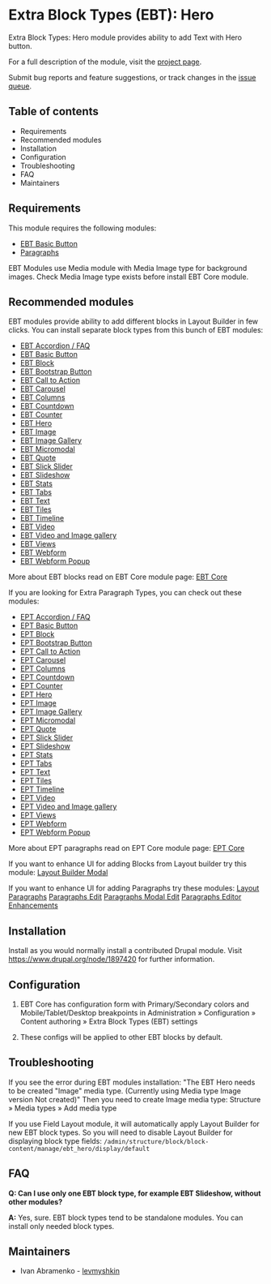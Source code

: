 # Extra Block Types (EBT): Hero

Extra Block Types: Hero module provides ability
to add Text with Hero button.

For a full description of the module, visit the
[project page](https://www.drupal.org/project/ebt_hero).

Submit bug reports and feature suggestions, or track changes in the
[issue queue](https://www.drupal.org/project/issues/ebt_hero).


## Table of contents

- Requirements
- Recommended modules
- Installation
- Configuration
- Troubleshooting
- FAQ
- Maintainers


## Requirements

This module requires the following modules:

- [EBT Basic Button](https://www.drupal.org/project/ebt_basic_button)
- [Paragraphs](https://www.drupal.org/project/paragraphs)

EBT Modules use Media module with Media Image type for background images.
Check Media Image type exists before install EBT Core module.


## Recommended modules

EBT modules provide ability to add different blocks
in Layout Builder in few clicks.
You can install separate block types from this bunch of EBT modules:
- [EBT Accordion / FAQ](https://www.drupal.org/project/ebt_accordion)
- [EBT Basic Button](https://www.drupal.org/project/ebt_basic_button)
- [EBT Block](https://www.drupal.org/project/ebt_block)
- [EBT Bootstrap Button](https://www.drupal.org/project/ebt_bootstrap_button)
- [EBT Call to Action](https://www.drupal.org/project/ebt_cta)
- [EBT Carousel](https://www.drupal.org/project/ebt_carousel)
- [EBT Columns](https://www.drupal.org/project/ebt_columns)
- [EBT Countdown](https://www.drupal.org/project/ebt_countdown)
- [EBT Counter](https://www.drupal.org/project/ebt_counter)
- [EBT Hero](https://www.drupal.org/project/ebt_hero)
- [EBT Image](https://www.drupal.org/project/ebt_image)
- [EBT Image Gallery](https://www.drupal.org/project/ebt_image_gallery)
- [EBT Micromodal](https://www.drupal.org/project/ebt_micromodal)
- [EBT Quote](https://www.drupal.org/project/ebt_quote)
- [EBT Slick Slider](https://www.drupal.org/project/ebt_slick_slider)
- [EBT Slideshow](https://www.drupal.org/project/ebt_slideshow)
- [EBT Stats](https://www.drupal.org/project/ebt_stats)
- [EBT Tabs](https://www.drupal.org/project/ebt_tabs)
- [EBT Text](https://www.drupal.org/project/ebt_text)
- [EBT Tiles](https://www.drupal.org/project/ebt_tiles)
- [EBT Timeline](https://www.drupal.org/project/ebt_timeline)
- [EBT Video](https://www.drupal.org/project/ebt_video)
- [EBT Video and Image gallery](https://www.drupal.org/project/ebt_video_and_image_gallery)
- [EBT Views](https://www.drupal.org/project/ebt_views)
- [EBT Webform](https://www.drupal.org/project/ebt_webform)
- [EBT Webform Popup](https://www.drupal.org/project/ebt_webform_popup)

More about EBT blocks read on EBT Core module page:
[EBT Core](https://www.drupal.org/project/ebt_core)

If you are looking for Extra Paragraph Types, you can check out
these modules:
- [EPT Accordion / FAQ](https://www.drupal.org/project/ept_accordion)
- [EPT Basic Button](https://www.drupal.org/project/ept_basic_button)
- [EPT Block](https://www.drupal.org/project/ept_block)
- [EPT Bootstrap Button](https://www.drupal.org/project/ept_bootstrap_button)
- [EPT Call to Action](https://www.drupal.org/project/ept_cta)
- [EPT Carousel](https://www.drupal.org/project/ept_carousel)
- [EPT Columns](https://www.drupal.org/project/ept_columns)
- [EPT Countdown](https://www.drupal.org/project/ept_countdown)
- [EPT Counter](https://www.drupal.org/project/ept_counter)
- [EPT Hero](https://www.drupal.org/project/ept_hero)
- [EPT Image](https://www.drupal.org/project/ept_image)
- [EPT Image Gallery](https://www.drupal.org/project/ept_image_gallery)
- [EPT Micromodal](https://www.drupal.org/project/ept_micromodal)
- [EPT Quote](https://www.drupal.org/project/ept_quote)
- [EPT Slick Slider](https://www.drupal.org/project/ept_slick_slider)
- [EPT Slideshow](https://www.drupal.org/project/ept_slideshow)
- [EPT Stats](https://www.drupal.org/project/ept_stats)
- [EPT Tabs](https://www.drupal.org/project/ept_tabs)
- [EPT Text](https://www.drupal.org/project/ept_text)
- [EPT Tiles](https://www.drupal.org/project/ept_tiles)
- [EPT Timeline](https://www.drupal.org/project/ept_timeline)
- [EPT Video](https://www.drupal.org/project/ept_video)
- [EPT Video and Image gallery](https://www.drupal.org/project/ept_video_and_image_gallery)
- [EPT Views](https://www.drupal.org/project/ept_views)
- [EPT Webform](https://www.drupal.org/project/ept_webform)
- [EPT Webform Popup](https://www.drupal.org/project/ept_webform_popup)

More about EPT paragraphs read on EPT Core module page:
[EPT Core](https://www.drupal.org/project/ept_core)

If you want to enhance UI for adding Blocks from Layout builder try this module:
[Layout Builder Modal](https://www.drupal.org/project/layout_builder_modal)

If you want to enhance UI for adding Paragraphs try these modules:
[Layout Paragraphs](https://www.drupal.org/project/layout_paragraphs)
[Paragraphs Edit](https://www.drupal.org/project/paragraphs_edit)
[Paragraphs Modal Edit](https://www.drupal.org/project/paragraphs_modal_edit)
[Paragraphs Editor Enhancements](https://www.drupal.org/project/paragraphs_ee)


## Installation

Install as you would normally install a contributed Drupal module. Visit
https://www.drupal.org/node/1897420 for further information.


## Configuration

1. EBT Core has configuration form with Primary/Secondary colors
   and Mobile/Tablet/Desktop breakpoints in
   Administration » Configuration » Content authoring
   » Extra Block Types (EBT) settings

2. These configs will be applied to other EBT blocks by default.


## Troubleshooting

If you see the error during EBT modules installation:
"The EBT Hero needs to be created "Image" media type.
(Currently using Media type Image version Not created)"
Then you need to create Image media type:
Structure » Media types » Add media type

If you use Field Layout module,
it will automatically apply Layout Builder for new EBT block types.
So you will need to disable Layout Builder for displaying block type fields:
`/admin/structure/block/block-content/manage/ebt_hero/display/default`


## FAQ

**Q: Can I use only one EBT block type, for example EBT Slideshow,
without other modules?**

**A:** Yes, sure. EBT block types tend to be standalone modules.
       You can install only needed block types.


## Maintainers

- Ivan Abramenko - [levmyshkin](https://www.drupal.org/u/levmyshkin)
